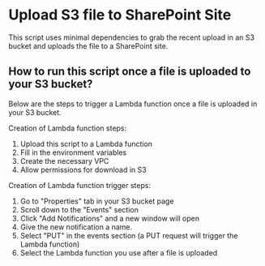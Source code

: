 # Upload S3 file to SharePoint Site

This script uses minimal dependencies to grab the recent upload in an S3 bucket and uploads the file to a SharePoint site.

## How to run this script once a file is uploaded to your S3 bucket?

Below are the steps to trigger a Lambda function once a file is uploaded in your S3 bucket.

Creation of Lambda function steps:

1. Upload this script to a Lambda function
2. Fill in the environment variables
3. Create the necessary VPC
4. Allow permissions for download in S3

Creation of Lambda function trigger steps:

1. Go to "Properties" tab in your S3 bucket page
2. Scroll down to the "Events" section
3. Click "Add Notifications" and a new window will open
4. Give the new notification a name.
5. Select "PUT" in the events section (a PUT request will trigger the Lambda function)
6. Select the Lambda function you use after a file is uploaded
